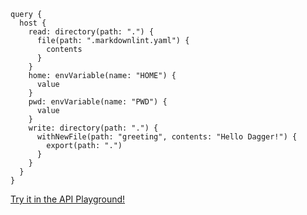 ```gql
query {
  host {
    read: directory(path: ".") {
      file(path: ".markdownlint.yaml") {
        contents
      }
    }
    home: envVariable(name: "HOME") {
      value
    }
    pwd: envVariable(name: "PWD") {
      value
    }
    write: directory(path: ".") {
      withNewFile(path: "greeting", contents: "Hello Dagger!") {
        export(path: ".")
      }
    }
  }
}
```

<a href="https://play.dagger.cloud/playground/Ai-Fnu3Q4vo" target="_blank">Try it in the API Playground!</a>
